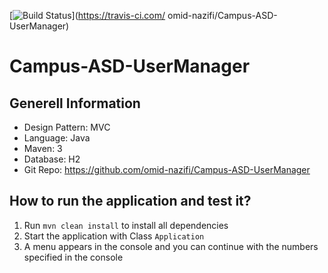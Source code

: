 [![Build Status](https://travisci.com/omid-nazifi/Campus-ASD-UserManager.svg)](https://travis-ci.com/
omid-nazifi/Campus-ASD-UserManager)
# Campus-ASD-UserManager

## Generell Information
- Design Pattern: MVC
- Language: Java
- Maven: 3
- Database: H2
- Git Repo: https://github.com/omid-nazifi/Campus-ASD-UserManager

 
## How to run the application and test it?
1. Run `mvn clean install` to install all dependencies 
1. Start the application with Class `Application`
1. A menu appears in the console and you can continue with the numbers specified in the console 
